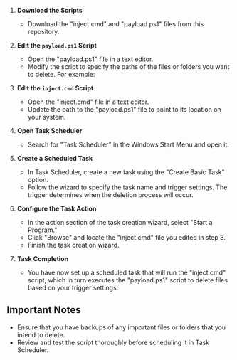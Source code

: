 1. **Download the Scripts**
   - Download the "inject.cmd" and "payload.ps1" files from this repository.

2. **Edit the `payload.ps1` Script**
   - Open the "payload.ps1" file in a text editor.
   - Modify the script to specify the paths of the files or folders you want to delete. For example:

3. **Edit the `inject.cmd` Script**
   - Open the "inject.cmd" file in a text editor.
   - Update the path to the "payload.ps1" file to point to its location on your system.
     
4. **Open Task Scheduler**
   - Search for "Task Scheduler" in the Windows Start Menu and open it.

5. **Create a Scheduled Task**
   - In Task Scheduler, create a new task using the "Create Basic Task" option.
   - Follow the wizard to specify the task name and trigger settings. The trigger determines when the deletion process will occur.

6. **Configure the Task Action**
   - In the action section of the task creation wizard, select "Start a Program."
   - Click "Browse" and locate the "inject.cmd" file you edited in step 3.
   - Finish the task creation wizard.

7. **Task Completion**
   - You have now set up a scheduled task that will run the "inject.cmd" script, which in turn executes the "payload.ps1" script to delete files based on your trigger settings.

## Important Notes

- Ensure that you have backups of any important files or folders that you intend to delete.
- Review and test the script thoroughly before scheduling it in Task Scheduler.
